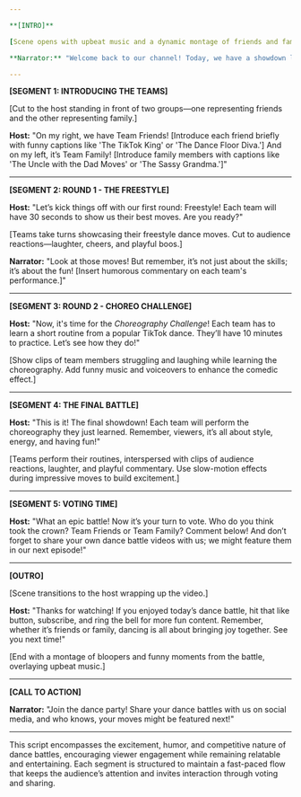 ```yaml
---

**[INTRO]**

[Scene opens with upbeat music and a dynamic montage of friends and family dancing together, showcasing various dance styles.]

**Narrator:** "Welcome back to our channel! Today, we have a showdown like no other—it's the *Epic Dance Battle: Friends vs. Family*! Who will take home the crown? In this hilarious competition, we’ll see who has the best moves—your friends or your family! Get ready to vote for your favorite team in the comments below!"

---
```


**[SEGMENT 1: INTRODUCING THE TEAMS]**

[Cut to the host standing in front of two groups—one representing friends and the other representing family.]

**Host:** "On my right, we have Team Friends! [Introduce each friend briefly with funny captions like 'The TikTok King' or 'The Dance Floor Diva.'] And on my left, it’s Team Family! [Introduce family members with captions like 'The Uncle with the Dad Moves' or 'The Sassy Grandma.']"

---

**[SEGMENT 2: ROUND 1 - THE FREESTYLE]**

**Host:** "Let’s kick things off with our first round: Freestyle! Each team will have 30 seconds to show us their best moves. Are you ready?"

[Teams take turns showcasing their freestyle dance moves. Cut to audience reactions—laughter, cheers, and playful boos.]

**Narrator:** "Look at those moves! But remember, it’s not just about the skills; it’s about the fun! [Insert humorous commentary on each team's performance.]"

---

**[SEGMENT 3: ROUND 2 - CHOREO CHALLENGE]**

**Host:** "Now, it's time for the *Choreography Challenge*! Each team has to learn a short routine from a popular TikTok dance. They’ll have 10 minutes to practice. Let’s see how they do!"

[Show clips of team members struggling and laughing while learning the choreography. Add funny music and voiceovers to enhance the comedic effect.]

---

**[SEGMENT 4: THE FINAL BATTLE]**

**Host:** "This is it! The final showdown! Each team will perform the choreography they just learned. Remember, viewers, it’s all about style, energy, and having fun!"

[Teams perform their routines, interspersed with clips of audience reactions, laughter, and playful commentary. Use slow-motion effects during impressive moves to build excitement.]

---

**[SEGMENT 5: VOTING TIME]**

**Host:** "What an epic battle! Now it’s your turn to vote. Who do you think took the crown? Team Friends or Team Family? Comment below! And don’t forget to share your own dance battle videos with us; we might feature them in our next episode!"

---

**[OUTRO]**

[Scene transitions to the host wrapping up the video.]

**Host:** "Thanks for watching! If you enjoyed today’s dance battle, hit that like button, subscribe, and ring the bell for more fun content. Remember, whether it’s friends or family, dancing is all about bringing joy together. See you next time!"

[End with a montage of bloopers and funny moments from the battle, overlaying upbeat music.]

---

**[CALL TO ACTION]**

**Narrator:** "Join the dance party! Share your dance battles with us on social media, and who knows, your moves might be featured next!"

---

This script encompasses the excitement, humor, and competitive nature of dance battles, encouraging viewer engagement while remaining relatable and entertaining. Each segment is structured to maintain a fast-paced flow that keeps the audience’s attention and invites interaction through voting and sharing.